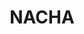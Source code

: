 ---
layout: work
permalink: /project/nacha
keyword: work
title: NACHA
logo: /img/nacha/nacha-logo.png
logo-alt: NACHA logo
hero: /img/nacha/nacha-hero.jpg
hero-alt: x-x-x-x-x-x
funding: National Automated Clearing House Association (NACHA)
year: 2012&ndash;2016
link: http://www.nacha.org
link-print: nacha.org
role-1: Communication Strategist
role-2: UX Designer
role-3: Front-End Developer
two-1: /img/nacha/nacha-ipad-1.png
two-1-alt: NACHA on iPad
two-2: /img/nacha/nacha-ipad-2.png
two-2-alt: NACHA on iPad
bio-1: x-x-x-x-x-x-x-x-.
bio-2: x-x-x-x-x-x-x-x-.
bio-3: x-x-x-x-x-x-x-x-.
three: /img/nacha/nacha-desktop.png
three-alt: NACHA home page on a desktop
---